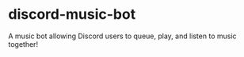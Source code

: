 # discord-music-bot
A music bot allowing Discord users to queue, play, and listen to music together!
